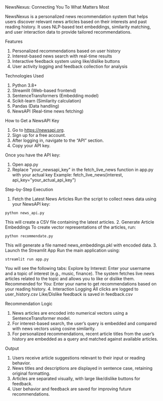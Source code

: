 NewsNexus: Connecting You To What Matters Most

NewsNexus is a personalized news recommendation system that helps users discover relevant news articles based on their interests and past reading history. It uses NLP-based text embeddings, similarity matching, and user interaction data to provide tailored recommendations.

Features
1. Personalized recommendations based on user history
2. Interest-based news search with real-time results
3. Interactive feedback system using like/dislike buttons
4. User activity logging and feedback collection for analysis

Technologies Used
1. Python 3.8+
2. Streamlit (Web-based frontend)
3. SentenceTransformers (Embedding model)
4. Scikit-learn (Similarity calculation)
5. Pandas (Data handling)
6. NewsAPI (Real-time news fetching)

How to Get a NewsAPI Key
1. Go to https://newsapi.org.
2. Sign up for a free account.
3. After logging in, navigate to the “API” section.
4. Copy your API key.

Once you have the API key:
1. Open app.py
2. Replace "your_newsapi_key" in the fetch_live_news function in app.py with your actual key
Example:
fetch_live_news(interest, api_key="your_actual_api_key")

Step-by-Step Execution
1. Fetch the Latest News Articles
Run the script to collect news data using your NewsAPI key:

`python news_api.py`

This will create a CSV file containing the latest articles.
2. Generate Article Embeddings
To create vector representations of the articles, run:

`python recommendate.py`

This will generate a file named news_embeddings.pkl with encoded data.
3. Launch the Streamlit App
Run the main application using:

`streamlit run app.py`

You will see the following tabs:
Explore by Interest: Enter your username and a topic of interest (e.g., music, finance). The system fetches live news articles related to the topic and allows you to like or dislike them.
Recommended for You: Enter your name to get recommendations based on your reading history.
4. Interaction Logging
All clicks are logged to user_history.csv
Like/Dislike feedback is saved in feedback.csv

Recommendation Logic
1. News articles are encoded into numerical vectors using a SentenceTransformer model.
2. For interest-based search, the user’s query is embedded and compared with news vectors using cosine similarity.
3. For personalized recommendations, recent article titles from the user’s history are embedded as a query and matched against available articles.

Output
1. Users receive article suggestions relevant to their input or reading behavior.
2. News titles and descriptions are displayed in sentence case, retaining original formatting.
3. Articles are separated visually, with large like/dislike buttons for feedback.
4. User behavior and feedback are saved for improving future recommendations.